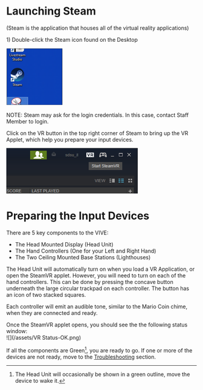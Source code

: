 # Launching Steam

\(Steam is the application that houses all of the virtual reality applications\)

1\) Double-click the Steam icon found on the Desktop

![](/assets/Desktop-Steam.png)

NOTE: Steam may ask for the login credentials. In this case, contact Staff Member to login.



Click on the VR button in the top right corner of Steam to bring up the VR Applet, which help you prepare your input devices.

![](/assets/Steam-VR-Button.png)

# Preparing the Input Devices

There are 5 key components to the VIVE:

* The Head Mounted Display \(Head Unit\)
* The Hand Controllers \(One for your Left and Right Hand\)
* The Two Ceiling Mounted Base Stations \(Lighthouses\)

The Head Unit will automatically turn on when you load a VR Application, or open the SteamVR applet. However, you will need to turn on each of the hand controllers. This can be done by pressing the concave button underneath the large circular trackpad on each controller. The button has an icon of two stacked squares.

Each controller will emit an audible tone, similar to the Mario Coin chime, when they are connected and ready.

Once the SteamVR applet opens, you should see the the following status window:  
![](/assets/VR Status-OK.png)

If all the components are Green[^1], you are ready to go. If one or more of the devices are not ready, move to the [Troubleshooting](/troubleshooting.md) section.

[^1]: The Head Unit will occasionally be shown in a green outline, move the device to wake it.

